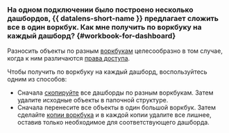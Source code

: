 ### На одном подключении было построено несколько дашбордов, {{ datalens-short-name }} предлагает сложить все в один воркбук. Как мне получить по воркбуку на каждый дашборд? {#workbook-for-dashboard}

Разносить объекты по разным [воркбукам](../../datalens/workbooks-collections/index.md) целесообразно в том случае, когда к ним различаются [права доступа](../../datalens/workbooks-collections/security.md).

Чтобы получить по воркбуку на каждый дашборд, воспользуйтесь одним из способов:

* Сначала [скопируйте](../../datalens/workbooks-collections/migrations.md#migration-copy) все дашборды по разным воркбукам. Затем удалите исходные объекты в папочной структуре.
* Сначала перенесите все объекты в один большой воркбук. Затем сделайте [копии воркбука](../../datalens/workbooks-collections/migrations.md#copy-workbook) и в каждой копии удалите все лишнее, оставив только необходимое для соответствующего дашборда.